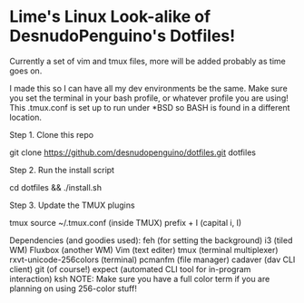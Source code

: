 # Lime's Linux Look-alike of DesnudoPenguino's Dotfiles!
Currently a set of vim and tmux files, more will be added probably as time goes on.

I made this so I can have all my dev environments be the same. Make sure you set the terminal in your bash profile, or whatever profile you are using! This .tmux.conf is set up to run under *BSD so BASH is found in a different location.

Step 1. Clone this repo

git clone https://github.com/desnudopenguino/dotfiles.git dotfiles

Step 2. Run the install script

cd dotfiles && ./install.sh

Step 3. Update the TMUX plugins

tmux source ~/.tmux.conf
(inside TMUX) prefix + I (capital i, I)

Dependencies (and goodies used):
feh (for setting the background)
i3 (tiled WM)
Fluxbox (another WM)
Vim (text editer)
tmux (terminal multiplexer)
rxvt-unicode-256colors (terminal)
pcmanfm (file manager)
cadaver (dav CLI client)
git (of course!)
expect (automated CLI tool for in-program interaction)
ksh
NOTE: Make sure you have a full color term if you are planning on using 256-color stuff!
